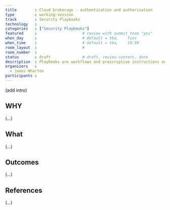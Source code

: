 ```yaml
---
title        : Cloud brokerage - authentication and authorisation
type         : working-session
track        : Security Playbooks
technology   :
categories   : ["Security Playbooks"]
featured     :                    # review with summit team "yes"
when_day     :                    # default = tba,    Tues
when_time    :                    # default = tba,    19:30
room_layout  :                    #
room_number  :
status       : draft              # draft, review-content, done
description  : Playbooks are workflows and prescriptive instructions on how to handle specific Security activities or incidents
organizers   :
  - James Wharton
participants :
---
```


(add intro)

## WHY

(...)

## What

(...)

## Outcomes

(...)

## References

(...)
